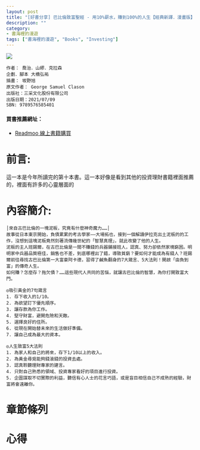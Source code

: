 ```yaml
---
layout: post
title: "[好書分享] 巴比倫致富聖經 - 用10%薪水，賺到100%的人生【經典新譯．漫畫版】"
description: ""
category: 
- 書海裡的漫遊
tags: ["書海裡的漫遊", "Books", "Investing"]
---
```


<div><a href="http://moo.im/a/157avL" title="巴比倫致富聖經"><img src="https://cdn.readmoo.com/cover/lg/fem9qek_210x315.jpg?v=0"></a></div>



```
作者： 喬治．山繆．克拉森  
企劃．腳本 大橋弘祐  
插畫： 坂野旭  
原文作者： George Samuel Clason  
出版社：三采文化股份有限公司 
出版日期：2021/07/09 
SBN: 9789576585401 
```

#### 買書推薦網址：

- [Readmoo 線上書籍購買](http://moo.im/a/157avL)

# 前言:

這一本是今年所讀完的第十本書。這一本好像是看到其他的投資理財書籍裡面推薦的，裡面有許多的心靈層面的

# 內容簡介:

```
│來自古巴比倫的一塊泥板，究竟有什麼神奇魔力……│
故事從日本東京開始，負債累累的考古學家――大場拓也，接到一個解讀伊拉克出土泥板的的工作，沒想到這塊泥板竟然刻著流傳幾世紀的「智慧真理」，就此改變了他的人生。
泥板的主人班錫爾，在古巴比倫是一間不賺錢的兵器鋪接班人，認真、努力卻依然家境窮困。明明家中兵器品質極佳，銷售也不差，到底哪裡出了錯，導致貧窮？要如何才能成為有錢人？班錫爾前往尋找古巴比倫第一大富豪阿卡德，習得了鹹魚翻身的7大箴言、5大法則！開啟「由負到富」的傳奇人生。
如何賺？怎麼存？拖欠債？……這些現代人共同的苦惱，就讓古巴比倫的智慧，為你打開致富大門。

◎吸引黃金的7句箴言
1. 存下收入的1/10。
2. 為欲望訂下優先順序。
3. 讓存款為你工作。
4. 堅守財富，避開危險和天敵。
5. 選擇良好的住所。
6. 從現在開始替未來的生活做好準備。
7. 讓自己成為最大的資本。

◎人生致富5大法則
1. 為家人和自己的將來，存下1/10以上的收入。
2. 為黃金尋覓能夠錢滾錢的投資去處。
3. 認真聆聽理財專家的建言。
4. 只對自己熟悉的領域、投資專家看好的項目進行投資。
5. 企圖謀取不切實際的利益，聽信有心人士的花言巧語，或是盲目相信自己不成熟的經驗，財富將會遠離你。
```

# 章節條列



# 心得

